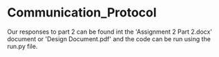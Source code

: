 # Communication_Protocol
 
Our responses to part 2 can be found int the 'Assignment 2 Part 2.docx' document or 'Design Document.pdf' and the code can be run using the run.py file.
